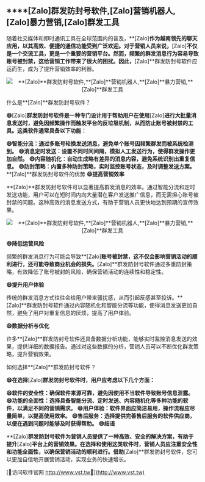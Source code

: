 ## ****[Zalo]**群发防封号软件,**[Zalo]**营销机器人,**[Zalo]**暴力营销,**[Zalo]**群发工具**

随着社交媒体和即时通讯工具在全球范围内的普及，**[Zalo]**作为越南领先的聊天应用，以其高效、便捷的通信功能受到广泛欢迎。对于营销人员来说，**[Zalo]**不仅是一个交流工具，更是一个重要的营销平台。然而，频繁的群发消息行为容易导致账号被封禁，这给营销工作带来了很大的困扰。因此，**[Zalo]**群发防封号软件应运而生，成为了提升营销效率的利器。

 <center><img src="https://vst.tw/MP4/tuiguang/png/3.png" alt="**[Zalo]**群发防封号软件,**[Zalo]**营销机器人,**[Zalo]**暴力营销,**[Zalo]**群发工具"></center>

什么是**[Zalo]**群发防封号软件？

**😄**[Zalo]**群发防封号软件是一种专门设计用于帮助用户在使用**[Zalo]**进行大批量消息发送时，避免因频繁操作而触发平台的反垃圾机制，从而防止账号被封禁的工具。这类软件通常具备以下功能：**

**😄智能分流：通过多账号轮换发送消息，避免单个账号因频繁群发而被系统检测到。**
**😄消息定时发送：设置不同时间间隔，模拟人工发送行为，使得群发操作更加自然。**
**😄内容随机化：自动生成略有差异的消息内容，避免系统识别出重复信息。**
**😄防封策略：内置多种防封策略，实时监控账号状态，及时调整发送方案。**
**[Zalo]**群发防封号软件的优势
**😄提高营销效率**

**[Zalo]**群发防封号软件可以显著提高群发消息的效率。通过智能分流和定时发送功能，用户可以在短时间内向大量潜在客户发送推广信息，而无需担心账号被封禁的问题。这种高效的消息发送方式，有助于营销人员更快地达到预期的宣传效果。

 <center><img src="https://vst.tw/MP4/tuiguang/png/3.png" alt="**[Zalo]**群发防封号软件,**[Zalo]**营销机器人,**[Zalo]**暴力营销,**[Zalo]**群发工具"></center>

**😄降低运营风险**

频繁的群发消息行为可能会导致**[Zalo]**账号被封禁，这不仅会影响营销活动的顺利进行，还可能导致商业机会的损失。**[Zalo]**群发防封号软件通过多重防封策略，有效降低了账号被封的风险，确保营销活动的连续性和稳定性。

**😄提升用户体验**

传统的群发消息方式往往会给用户带来骚扰感，从而引起反感甚至投诉。**[Zalo]**群发防封号软件通过内容随机化和智能分流等功能，使得消息发送更加自然，避免了用户对重复信息的厌烦，提高了用户体验。

**😄数据分析与优化**

许多**[Zalo]**群发防封号软件还具备数据分析功能，能够实时监控消息发送的效果，提供详细的数据报告。通过对这些数据的分析，营销人员可以不断优化群发策略，提升营销效果。

如何选择**[Zalo]**群发防封号软件？

**😄在选择**[Zalo]**群发防封号软件时，用户应考虑以下几个方面：**

**😄软件的安全性：确保软件来源可靠，避免因使用不当软件导致账号信息泄露。**
**😄功能的全面性：选择具备智能分流、定时发送、内容随机化等多种功能的软件，以满足不同的营销需求。**
**😄用户体验：软件界面应简洁易用，操作流程应尽量简单，以提高使用效率。**
**😄售后服务：选择提供完善售后服务的软件供应商，以便在遇到问题时能够及时获得帮助。**
**😄结语**

**[Zalo]**群发防封号软件为营销人员提供了一种高效、安全的解决方案，有助于提升**[Zalo]**平台上的营销效果。在选择和使用这类软件时，营销人员应注重安全性和功能全面性，以确保营销活动的顺利进行。借助**[Zalo]**群发防封号软件，您可以更加自信地开展营销活动，实现业务的快速增长。


[👻访问软件官网 http://www.vst.tw👻](http://www.vst.tw)
